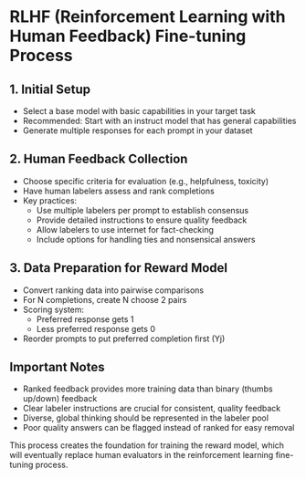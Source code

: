 # RLHF (Reinforcement Learning with Human Feedback) Fine-tuning Process

## 1. Initial Setup

- Select a base model with basic capabilities in your target task
- Recommended: Start with an instruct model that has general capabilities
- Generate multiple responses for each prompt in your dataset

## 2. Human Feedback Collection

- Choose specific criteria for evaluation (e.g., helpfulness, toxicity)
- Have human labelers assess and rank completions
- Key practices:
    - Use multiple labelers per prompt to establish consensus
    - Provide detailed instructions to ensure quality feedback
    - Allow labelers to use internet for fact-checking
    - Include options for handling ties and nonsensical answers

## 3. Data Preparation for Reward Model

- Convert ranking data into pairwise comparisons
- For N completions, create N choose 2 pairs
- Scoring system:
    - Preferred response gets 1
    - Less preferred response gets 0
- Reorder prompts to put preferred completion first (Yj)

## Important Notes

- Ranked feedback provides more training data than binary (thumbs up/down) feedback
- Clear labeler instructions are crucial for consistent, quality feedback
- Diverse, global thinking should be represented in the labeler pool
- Poor quality answers can be flagged instead of ranked for easy removal

This process creates the foundation for training the reward model, which will eventually replace human evaluators in the reinforcement learning fine-tuning process.
